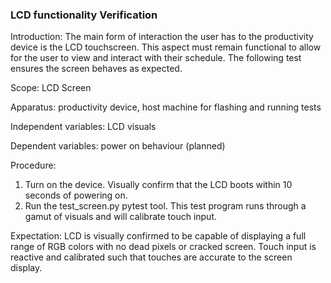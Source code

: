 ### LCD functionality Verification
Introduction: The main form of interaction the user has to the productivity device is the LCD touchscreen. This aspect must remain functional to allow for the user to view and interact with their schedule. The following test ensures the screen behaves as expected. 

Scope: LCD Screen

Apparatus: productivity device, host machine for flashing and running tests

Independent variables: LCD visuals

Dependent variables: power on behaviour (planned)

Procedure:

1. Turn on the device. Visually confirm that the LCD boots within 10 seconds of powering on.
2. Run the test_screen.py pytest tool. This test program runs through a gamut of visuals and will calibrate touch input.

Expectation: LCD is visually confirmed to be capable of displaying a full range of RGB colors with no dead pixels or cracked screen. Touch input is reactive and calibrated such that touches are accurate to the screen display.
